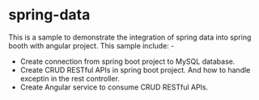# spring-data
This is a sample to demonstrate the integration of spring data into spring booth with angular project. This sample include: -
- Create connection from spring boot project to MySQL database.
- Create CRUD RESTful APIs in spring boot project. And how to handle exceptin in the rest controller.
- Create Angular service to consume CRUD RESTful APIs.

